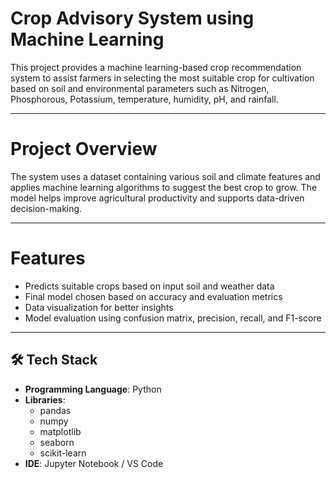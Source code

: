 # Crop Advisory System using Machine Learning

This project provides a machine learning-based crop recommendation system to assist farmers in selecting the most suitable crop for cultivation based on soil and environmental parameters such as Nitrogen, Phosphorous, Potassium, temperature, humidity, pH, and rainfall.

---

# Project Overview

The system uses a dataset containing various soil and climate features and applies machine learning algorithms to suggest the best crop to grow. The model helps improve agricultural productivity and supports data-driven decision-making.

---

# Features

- Predicts suitable crops based on input soil and weather data
- Final model chosen based on accuracy and evaluation metrics
- Data visualization for better insights
- Model evaluation using confusion matrix, precision, recall, and F1-score

---

## 🛠 Tech Stack

- **Programming Language**: Python
- **Libraries**: 
  - pandas
  - numpy
  - matplotlib
  - seaborn
  - scikit-learn
- **IDE**: Jupyter Notebook / VS Code

